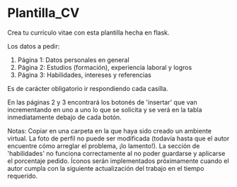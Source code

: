 # Plantilla_CV

Crea tu currículo vitae con esta plantilla hecha en flask. 

Los datos a pedir:
1. Página 1: Datos personales en general
2. Página 2: Estudios (formación), experiencia laboral y logros
3. Página 3: Habilidades, intereses y referencias

Es de carácter obligatorio ir respondiendo cada casilla. 

En las páginas 2 y 3 encontrará los botonés de 'insertar' que van incrementando en uno a uno lo que se solicita y se verá en la tabla inmediatamente debajo de cada botón.

Notas: Copiar en una carpeta en la que haya sido creado un ambiente virtual.
La foto de perfil no puede ser modificada (todavía hasta que el autor encuentre cómo arreglar el problema, ¡lo lamento!). La sección de 'habilidades' no funciona correctamente al no poder guardarse y aplicarse el porcentaje pedido. Íconos serán implementados próximamente cuando el autor cumpla con la siguiente actualización del trabajo en el tiempo requerido. 

